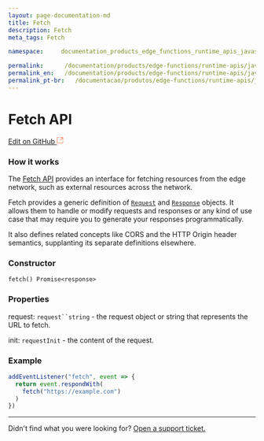 ```yaml
---
layout: page-documentation-md
title: Fetch
description: Fetch
meta_tags: Fetch

namespace:     documentation_products_edge_functions_runtime_apis_javascript_fetch

permalink:      /documentation/products/edge-functions/runtime-apis/javascript/fetch/
permalink_en:   /documentation/products/edge-functions/runtime-apis/javascript/fetch/
permalink_pt-br:   /documentacao/produtos/edge-functions/runtime-apis/javascript/fetch/
---
```

# Fetch **API**

[Edit on GitHub <svg width="14" height="14" xmlns="http://www.w3.org/2000/svg"><g fill="none" stroke="#F3652B"><path d="M4.81.71H.672v11.43H12.1V8.001" stroke-width=".8"/><path d="M6.87.786h5.155V5.94M6.31 6.5L12.026.786"/></g></svg>](https://github.com/aziontech/docs_en/edit/master/edge-functions/runtime-apis/javascript/fetch/2021-01-14-index.md)

### How it works

The [Fetch API](https://developer.mozilla.org/en-US/docs/Web/API/Fetch_API) provides an interface for fetching resources from the edge network, such as external resources across the network.

Fetch provides a generic definition of [`Request`](https://developer.mozilla.org/pt-BR/docs/Web/API/Request) and [`Response`](https://developer.mozilla.org/pt-BR/docs/Web/API/Response) objects. It allows them to handle or modify requests and responses or any kind of use case that may require you to generate your responses programmatically.

It also defines related concepts like CORS and the HTTP Origin header semantics, supplanting its separate definitions elsewhere.


### Constructor 

`fetch() Promise<response>`

### Properties

request: `request``string` - the request object or string that represents the URL to fetch.

init: `requestInit`  - the content of the request. 

### Example

~~~javascript
addEventListener("fetch", event => {
  return event.respondWith(
    fetch("https://example.com")
  )
})
~~~



---

Didn't find what you were looking for? [Open a support ticket.](https://tickets.azion.com/)
